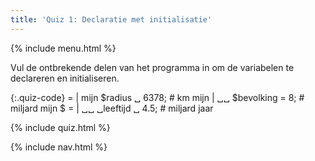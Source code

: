 ```yaml
---
title: 'Quiz 1: Declaratie met initialisatie'
---
```


{% include menu.html %}

Vul de ontbrekende delen van het programma in om de variabelen te declareren en initialiseren.

{:.quiz-code}
= | mijn $radius ␣ 6378; # km
mijn | ␣␣ $bevolking = 8; # miljard
mijn $ = | ␣␣ ␣leeftijd ␣ 4.5; # miljard jaar

{% include quiz.html %}

{% include nav.html %}